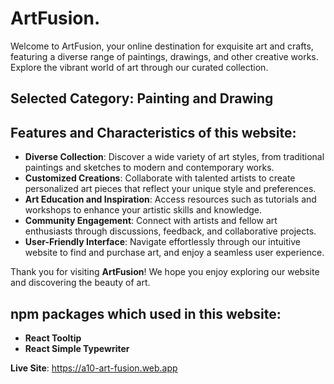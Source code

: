 # ArtFusion.

Welcome to ArtFusion, your online destination for exquisite art and crafts, featuring a diverse range of paintings, drawings, and other creative works. Explore the vibrant world of art through our curated collection.

## Selected Category: Painting and Drawing

## Features and Characteristics of this website:

- **Diverse Collection**: Discover a wide variety of art styles, from traditional paintings and sketches to modern and contemporary works.
- **Customized Creations**: Collaborate with talented artists to create personalized art pieces that reflect your unique style and preferences.
- **Art Education and Inspiration**: Access resources such as tutorials and workshops to enhance your artistic skills and knowledge.
- **Community Engagement**: Connect with artists and fellow art enthusiasts through discussions, feedback, and collaborative projects.
- **User-Friendly Interface**: Navigate effortlessly through our intuitive website to find and purchase art, and enjoy a seamless user experience.

Thank you for visiting **ArtFusion**! We hope you enjoy exploring our website and discovering the beauty of art.

## npm packages which used in this website:

- **React Tooltip**
- **React Simple Typewriter**

**Live Site**: https://a10-art-fusion.web.app

